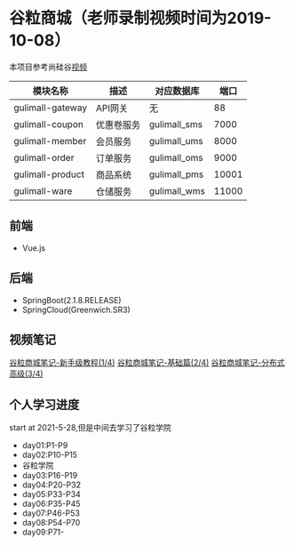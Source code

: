 # 谷粒商城（老师录制视频时间为2019-10-08）

本项目参考尚硅谷[视频](https://www.bilibili.com/video/BV1np4y1C7Yf)

|模块名称|描述|对应数据库|端口|
|---|---|---|---|
|gulimall-gateway|API网关|无|88|
|gulimall-coupon|优惠卷服务|gulimall_sms|7000|
|gulimall-member|会员服务|gulimall_ums|8000|
|gulimall-order|订单服务|gulimall_oms|9000|
|gulimall-product|商品系统|gulimall_pms|10001|
|gulimall-ware|仓储服务|gulimall_wms|11000|


## 前端
- Vue.js

## 后端
- SpringBoot(2.1.8.RELEASE)
- SpringCloud(Greenwich.SR3)






## 视频笔记
[谷粒商城笔记-新手级教程(1/4)](https://blog.csdn.net/hancoder/article/details/106922139)
[谷粒商城笔记-基础篇(2/4)](https://blog.csdn.net/hancoder/article/details/107612619)
[谷粒商城笔记-分布式高级(3/4)](https://blog.csdn.net/hancoder/article/details/107612746)


## 个人学习进度
start at 2021-5-28,但是中间去学习了谷粒学院
- day01:P1-P9
- day02:P10-P15
- 谷粒学院
- day03:P16-P19
- day04:P20-P32
- day05:P33-P34
- day06:P35-P45
- day07:P46-P53
- day08:P54-P70
- day09:P71-